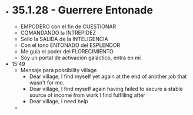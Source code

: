 - # 35.1.28 - Guerrere Entonade
	- EMPODERO con el fin de CUESTIONAR
	- COMANDANDO la INTREPIDEZ
	- Sello la SALIDA de la INTELIGENCIA
	- Con el tono ENTONADO del ESPLENDOR
	- Me guía el poder del FLORECIMIENTO
	- Soy un portal de activación galáctico, entra en mí
- 15:49
	- Mensaje para possibility village
		- Dear village, I find myself yet again at the end of another job that wasn't for me.
		- Dear village, I find myself again having failed to secure a stable source of income from work I find fulfilling after
		- Dear village, I need help
	-